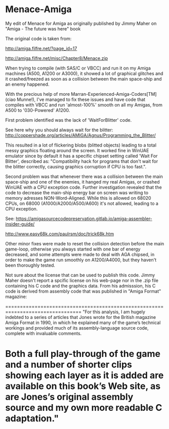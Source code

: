 # Menace-Amiga
My edit of Menace for Amiga as originally published by Jimmy Maher on "Amiga - The future was here" book

The original code is taken from:

http://amiga.filfre.net/?page_id=17

http://amiga.filfre.net/misc/Chapter8/Menace.zip


When trying to compile (with SAS/C or VBCC) and run it on my Amiga machines (A500, A1200 or A3000), it showed a lot of graphical glitches and it crashed/freezed as soon as a collision between the main space-ship and an enemy happened.

With the precious help of more Marran-Experienced-Amiga-Coders[TM] (ciao Munne!), I've managed to fix these issues and have code that compiles with VBCC and run 'almost-100%' smooth on all my Amigas, from A500 to '030-Powered' A1200.

First problem identified was the lack of 'WaitForBlitter' code.

See here why you should always wait for the blitter: http://coppershade.org/articles/AMIGA/Agnus/Programming_the_Blitter/

This resulted in a lot of flickering blobs (blitted objects) leading to a total messy graphics floating around the screen. It worked fine in WinUAE emulator since by default it has a specific chipset setting called 'Wait For Blitter', described as: "Compatibility hack for programs that don't wait for the blitter correctly, causing graphics corruption if CPU is too fast.".

Second problem was that whenever there was a collision between the main space-ship and one of the enemies, it hanged my real Amigas, or crashed WinUAE with a CPU exception code. Further investigation revealed that the code to decrease the main-ship energy bar on screen was writing to memory adresses NON-Word-Aligned. While this is allowed on 68020 CPUs, on 68000 (A1000/A2000/A500/A600) it's not allowed, leading to a CPU exception.

See:
https://amigasourcecodepreservation.gitlab.io/amiga-assembler-insider-guide/
 
http://www.easy68k.com/paulrsm/doc/trick68k.htm


Other minor fixes were made to reset the collision detection before the main game-loop, otherwise you always started with one bar of energy decreased, and some attempts were made to deal with AGA chipsed, in order to make the game run smoothly on A1200/A4000, but they haven't been thoroughly tested.


Not sure about the license that can be used to publish this code.
Jimmy Maher doesn't report a spcific license on his web-page nor in the .zip file containing his C code and the graphics data.
From his admisssion, his C code is derived from assembly code that was published in "Amiga Format" magazine:

================================================================================
"For this analysis, I am hugely indebted to a series of articles
that Jones wrote for the British magazine Amiga Format in 1990, in which
he explained many of the game’s technical workings and provided much
of its assembly-language source code, complete with invaluable comments.

Both a full play-through of the game and a number of shorter clips
showing each layer as it is added are available on this book’s Web site, as
are Jones’s original assembly source and my own more readable C adaptation."
================================================================================

